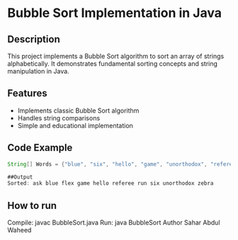 # Bubble Sort Implementation in Java

## Description
This project implements a Bubble Sort algorithm to sort an array of strings alphabetically. It demonstrates fundamental sorting concepts and string manipulation in Java.

## Features
- Implements classic Bubble Sort algorithm
- Handles string comparisons
- Simple and educational implementation

## Code Example
```java
String[] Words = {"blue", "six", "hello", "game", "unorthodox", "referee", "ask", "zebra", "run", "flex"};

##Output
Sorted: ask blue flex game hello referee run six unorthodox zebra
```
## How to run
Compile: javac BubbleSort.java
Run: java BubbleSort
Author
Sahar Abdul Waheed

